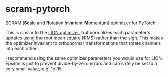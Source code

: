# scram-pytorch
 SCRAM (**Sc**ale and **R**otation Inv**a**riant **M**omentum) optimizer for PyTorch

This is similar to the [LION optimizer](https://github.com/lucidrains/lion-pytorch), but normalizes each parameter's updates using the root mean square (RMS) rather than the sign. This makes the optimizer invariant
to orthonormal transformations that rotate channels into each other.

I recommend using the same optimizer parameters you would use for LION. Epsilon is just to prevent divide-by-zero errors and can safely be set to a very small value, e.g. 1e-15.
